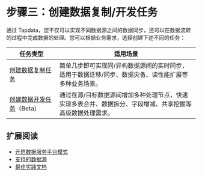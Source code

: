 # 步骤三：创建数据复制/开发任务

通过 Tapdata，您不仅可以实现不同数据源之间的数据同步，还可以在数据流转的过程中完成数据的处理。您可以根据业务需求，选择创建下述不同的任务：

| 任务类型                                                     | 适用场景                                                     |
| ------------------------------------------------------------ | ------------------------------------------------------------ |
| [创建数据复制任务](../user-guide/copy-data/create-task.md)   | 简单几步即可实现同/异构数据源间的实时同步，适用于数据迁移/同步、数据灾备、读性能扩展等多种业务场景。 |
| [创建数据开发任务](../user-guide/data-development/create-task.md)（Beta） | 通过在源/目标数据源间增加多种处理节点，快速实现多表合并、数据拆分、字段增减、共享挖掘等高级数据处理需求。 |

## 扩展阅读

* [开启数据服务平台模式](../user-guide/data-console/daas-mode/enable-daas-mode.md)
* [支持的数据源](../introduction/supported-databases.md)
* [最佳实践文档](../best-practice/README.md)